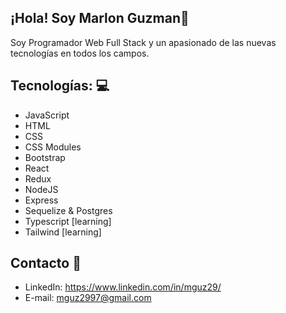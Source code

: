 
## ¡Hola! Soy Marlon Guzman👋
Soy Programador Web Full Stack y un apasionado de las nuevas tecnologías en todos los campos. 

## Tecnologías: 💻
* JavaScript
* HTML
* CSS
* CSS Modules
* Bootstrap
* React
* Redux
* NodeJS 
* Express
* Sequelize & Postgres
* Typescript [learning]
* Tailwind [learning]
## Contacto 📩
* LinkedIn: https://www.linkedin.com/in/mguz29/
* E-mail: mguz2997@gmail.com

<!--
**mguz29/Mguz29** is a ✨ _special_ ✨ repository because its `README.md` (this file) appears on your GitHub profile.

Here are some ideas to get you started:

- 🔭 I’m currently working on ...
- 🌱 I’m currently learning ...
- 👯 I’m looking to collaborate on ...
- 🤔 I’m looking for help with ...
- 💬 Ask me about ...
- 📫 How to reach me: ...
- 😄 Pronouns: ...
- ⚡ Fun fact: ...
-->
